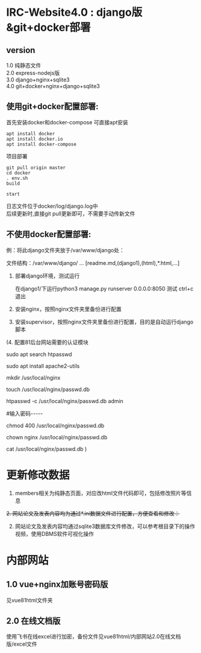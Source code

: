 # IRC-Website4.0 : django版&git+docker部署

## version
1.0 纯静态文件  
2.0 express-nodejs版  
3.0 django+nginx+sqlite3  
4.0 git+docker+nginx+django+sqlite3  

## 使用git+docker配置部署:
首先安装docker和docker-compose 可直接apt安装
```
apt install docker
apt install docker.io
apt install docker-compose
```
项目部署
```
git pull origin master
cd docker
. env.sh
build

start
```
日志文件位于docker/log/django.log中  
后续更新时,直接git pull更新即可，不需要手动传新文件


## 不使用docker配置部署:

例：将此django文件夹放于/var/www/django处：

文件结构：/var/www/django/ ...  [readme.md,(django1),(html),*.html,...]

1. 部署django环境，测试运行

   在django1/下运行python3 manage.py runserver 0.0.0.0:8050 测试 ctrl+c退出

2. 安装nginx，按照nginx文件夹里备份进行配置

3. 安装supervisor，按照nginx文件夹里备份进行配置，目的是自动运行django脚本

(4. 配置81后台网站需要的认证模块

   sudo apt search htpasswd

   sudo apt install apache2-utils

   mkdir /usr/local/nginx

   touch /usr/local/nginx/passwd.db

   htpasswd -c /usr/local/nginx/passwd.db admin

   #输入密码-----

   chmod 400 /usr/local/nginx/passwd.db

   chown nginx  /usr/local/nginx/passwd.db

   cat /usr/local/nginx/passwd.db
)
   

# 更新修改数据

1. members相关为纯静态页面，对应改html文件代码即可，包括修改照片等信息

~~2. 网站论文及发表内容均为通过*.ini数据文件进行配置，方便查看和修改：~~

2. 网站论文及发表内容均通过sqlite3数据库文件修改，可以参考根目录下的操作视频，使用DBMS软件可视化操作


# 内部网站

## 1.0 vue+nginx加账号密码版
见vue81html文件夹

## 2.0 在线文档版
使用飞书在线excel进行加密，备份文件见vue81html/内部网站2.0在线文档版/excel文件